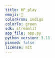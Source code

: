 ```yaml
---
title: HF_play
emoji: 🌿
colorFrom: indigo
colorTo: green
sdk: streamlit
app_file: app.py
python_version: 3.11
pinned: false
license: mit
---
```

